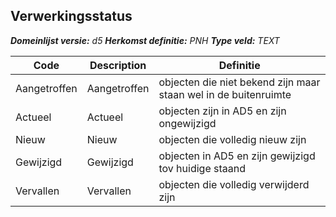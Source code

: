 ﻿## Verwerkingsstatus

*__Domeinlijst versie:__ d5*
*__Herkomst definitie:__ PNH*
*__Type veld:__ TEXT*

|__Code__ |__Description__ |__Definitie__	|
|	---	|	---	|   ---	| 
| Aangetroffen | Aangetroffen | objecten die niet bekend zijn maar staan wel in de buitenruimte |
| Actueel | Actueel | objecten zijn in AD5 en zijn ongewijzigd |
| Nieuw | Nieuw | objecten die volledig nieuw zijn |
| Gewijzigd | Gewijzigd | objecten in AD5 en zijn gewijzigd tov huidige staand |
| Vervallen | Vervallen | objecten die volledig verwijderd zijn |
